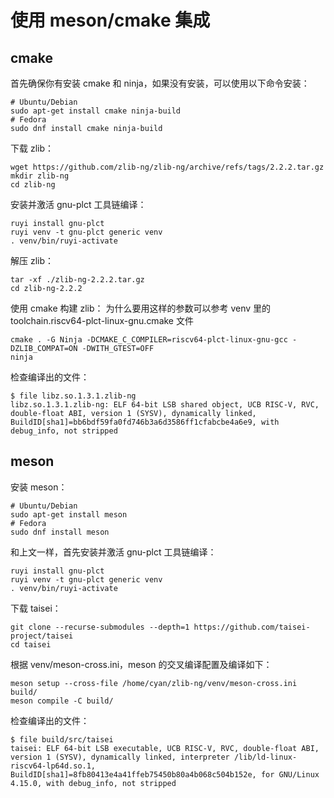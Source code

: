 # 使用 meson/cmake 集成

## cmake

首先确保你有安装 cmake 和 ninja，如果没有安装，可以使用以下命令安装：

```shell
# Ubuntu/Debian
sudo apt-get install cmake ninja-build
# Fedora
sudo dnf install cmake ninja-build
```

下载 zlib：

```shell
wget https://github.com/zlib-ng/zlib-ng/archive/refs/tags/2.2.2.tar.gz
mkdir zlib-ng
cd zlib-ng
```

安装并激活 gnu-plct 工具链编译：

```shell
ruyi install gnu-plct
ruyi venv -t gnu-plct generic venv
. venv/bin/ruyi-activate
```

解压 zlib：

```shell
tar -xf ./zlib-ng-2.2.2.tar.gz
cd zlib-ng-2.2.2
```

使用 cmake 构建 zlib：
为什么要用这样的参数可以参考 venv 里的 toolchain.riscv64-plct-linux-gnu.cmake 文件

```shell
cmake . -G Ninja -DCMAKE_C_COMPILER=riscv64-plct-linux-gnu-gcc -DZLIB_COMPAT=ON -DWITH_GTEST=OFF
ninja
```

检查编译出的文件：
```shell
$ file libz.so.1.3.1.zlib-ng 
libz.so.1.3.1.zlib-ng: ELF 64-bit LSB shared object, UCB RISC-V, RVC, double-float ABI, version 1 (SYSV), dynamically linked, BuildID[sha1]=bb6bdf59fa0fd746b3a6d3586ff1cfabcbe4a6e9, with debug_info, not stripped
```

## meson

安装 meson：

```shell
# Ubuntu/Debian
sudo apt-get install meson
# Fedora
sudo dnf install meson
```

和上文一样，首先安装并激活 gnu-plct 工具链编译：

```shell
ruyi install gnu-plct
ruyi venv -t gnu-plct generic venv
. venv/bin/ruyi-activate
```

下载 taisei：

```shell
git clone --recurse-submodules --depth=1 https://github.com/taisei-project/taisei
cd taisei
```

根据 venv/meson-cross.ini，meson 的交叉编译配置及编译如下：

```shell
meson setup --cross-file /home/cyan/zlib-ng/venv/meson-cross.ini build/
meson compile -C build/
```

检查编译出的文件：

```shell
$ file build/src/taisei
taisei: ELF 64-bit LSB executable, UCB RISC-V, RVC, double-float ABI, version 1 (SYSV), dynamically linked, interpreter /lib/ld-linux-riscv64-lp64d.so.1, BuildID[sha1]=8fb80413e4a41ffeb75450b80a4b068c504b152e, for GNU/Linux 4.15.0, with debug_info, not stripped
```

